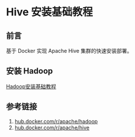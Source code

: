# Hive 安装基础教程


## 前言

基于 Docker 实现 Apache Hive 集群的快速安装部署。

## 安装 Hadoop

[Hadoop安装基础教程](work/component/Big-Data/Apache-Hadoop/Hadoop安装基础教程.md)



## 参考链接

1. [hub.docker.com/r/apache/hadoop](https://hub.docker.com/r/apache/hadoop)
2. [hub.docker.com/r/apache/hive](https://hub.docker.com/r/apache/hive)
